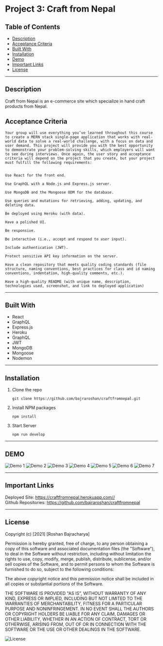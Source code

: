 # Project 3: Craft from Nepal

## Table of Contents
- [Description](#description)
- [Acceptance Criteria](#acceptance-criteria)
- [Built With](#installation)
- [Installation](#installation)
- [Demo](#demo)
- [Important Links](#important-links)
- [License](#license)


------------------------------------------------------------------------------

## Description
Craft from Nepal is an e-commerce site which specialize in hand craft products from Nepal. <br />

## Acceptance Criteria

```
Your group will use everything you’ve learned throughout this course to create a MERN stack single-page application that works with real-world data to solve a real-world challenge, with a focus on data and user demand. This project will provide you with the best opportunity to demonstrate your problem-solving skills, which employers will want to see during interviews. Once again, the user story and acceptance criteria will depend on the project that you create, but your project must fulfill the following requirements:


Use React for the front end.

Use GraphQL with a Node.js and Express.js server.

Use MongoDB and the Mongoose ODM for the database.

Use queries and mutations for retrieving, adding, updating, and deleting data.

Be deployed using Heroku (with data).

Have a polished UI.

Be responsive.

Be interactive (i.e., accept and respond to user input).

Include authentication (JWT).

Protect sensitive API key information on the server.

Have a clean repository that meets quality coding standards (file structure, naming conventions, best practices for class and id naming conventions, indentation, high-quality comments, etc.).

Have a high-quality README (with unique name, description, technologies used, screenshot, and link to deployed application)

```
------------------------------------------------------------------------------

## Built With

* React
* GraphQL 
* Express.js
* Heroku
* GraphQL
* JWT
* MongoDB
* Mongoose
* Nodemon


------------------------------------------------------------------------------

## Installation
1. Clone the repo
   ```
   git clone https://github.com/bajraroshan/craftfromnepal.git
   ```
2. Install NPM packages
   ```
   npm install
   ```
3. Start Server
   ```
   npm run develop
   ```

------------------------------------------------------------------------------

## DEMO

![Demo 1](https://github.com/bajraroshan/craftfromnepalblob/main/assets/images/home.png)
![Demo 2](https://github.com/bajraroshan/craftfromnepalblob/main/assets/images/products.png)
![Demo 3](https://github.com/bajraroshan/craftfromnepalblob/main/assets/images/product-detail.png)
![Demo 4](https://github.com/bajraroshan/craftfromnepalblob/main/assets/images/login.png)
![Demo 5](https://github.com/bajraroshan/craftfromnepalblob/main/assets/images/signup.png)
![Demo 6](https://github.com/bajraroshan/craftfromnepalblob/main/assets/images/contact.png)
![Demo 7](https://github.com/bajraroshan/craftfromnepalblob/main/assets/images/cart.png)

------------------------------------------------------------------------------

## Important Links
Deployed Site: https://craftfromnepal.herokuapp.com//<br/>
Github Repositories: https://github.com/bajraroshan/craftfromnepal

------------------------------------------------------------------------------


## License
Copyright (c) [2021] [Roshan Bajracharya]

Permission is hereby granted, free of charge, to any person obtaining a copy
of this software and associated documentation files (the "Software"), to deal
in the Software without restriction, including without limitation the rights
to use, copy, modify, merge, publish, distribute, sublicense, and/or sell
copies of the Software, and to permit persons to whom the Software is
furnished to do so, subject to the following conditions:

The above copyright notice and this permission notice shall be included in all
copies or substantial portions of the Software.

THE SOFTWARE IS PROVIDED "AS IS", WITHOUT WARRANTY OF ANY KIND, EXPRESS OR
IMPLIED, INCLUDING BUT NOT LIMITED TO THE WARRANTIES OF MERCHANTABILITY,
FITNESS FOR A PARTICULAR PURPOSE AND NONINFRINGEMENT. IN NO EVENT SHALL THE
AUTHORS OR COPYRIGHT HOLDERS BE LIABLE FOR ANY CLAIM, DAMAGES OR OTHER
LIABILITY, WHETHER IN AN ACTION OF CONTRACT, TORT OR OTHERWISE, ARISING FROM,
OUT OF OR IN CONNECTION WITH THE SOFTWARE OR THE USE OR OTHER DEALINGS IN THE
SOFTWARE.

![License](https://img.shields.io/badge/license-MIT-blue)